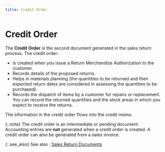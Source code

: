 ```yaml
---
title: Credit Order
---
```


# Credit Order


The **Credit Order** is the second  document generated in the sales return process. The credit order:

- Is created when  you issue a Return Merchandize  Authorization to the customer.
- Records details  of the proposed returns.
- Helps in materials  planning (the quantities to be returned and their expected return dates  are considered in assessing the quantities to be purchased).
- Records the dispatch  of items by a customer for repairs or replacement. You can record the  returned quantities and the stock areas in which you expect to receive  the returns.



The information in the credit order flows into the credit memo.


{:.note}
The credit order is an intermediate or pending  document. Accounting entries are **not**  generated when a credit order is created. A credit order can also be generated  from a sales invoice.


{:.see_also}
See also
: [Sales  Return Documents]({{site.bp_baseurl}}/docs/sys/sale-ret/sales_return_documents_businesss_process_in_everest_content.html)
